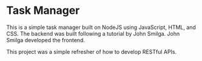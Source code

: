 # Task Manager
This is a simple task manager built on NodeJS using JavaScript, HTML, and CSS. The backend was built following a tutorial by John Smilga. John Smilga developed the frontend.

This project was a simple refresher of how to develop RESTful APIs.

